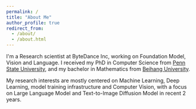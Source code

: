 ```yaml
---
permalink: /
title: "About Me"
author_profile: true
redirect_from: 
  - /about/
  - /about.html
---
```


I'm a Research scientist at ByteDance Inc, working on Foundation Model, Vision and Language. I received my PhD in Computer Science from [Penn State University](https://www.eecs.psu.edu/departments/EECS-Departments-Computer-Science-Engineering3.aspx), and my bachelor in Mathematics from [Beihang University](https://www.buaa.edu.cn/). 

My research interests are mostly centered on Machine Learning, Deep Learning, model training infrastructure and Computer Vision, with a focus on Large Language Model and Text-to-Image Diffusion Model in recent 2 years. 
